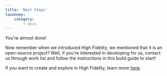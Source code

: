 ```yaml
---
title: 'Next Steps'
taxonomy:
    category:
        - docs
---
```


You're almost done!

Now remember when we introduced High Fidelity, we mentioned that it is an open-source project? Well, if you're interested in developing for us, contact us through work list and follow the instructions in this build guide to start!

If you want to create and explore in High Fidelity, learn more [here](http://localhost/create-and-explore). 